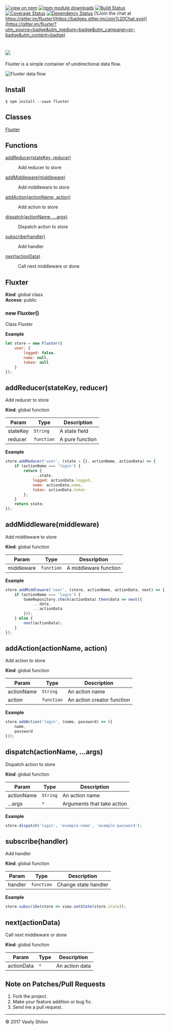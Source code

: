 [![view on npm](http://img.shields.io/npm/v/fluxter.svg)](https://www.npmjs.org/package/fluxter)
[![npm module downloads](http://img.shields.io/npm/dt/fluxter.svg)](https://www.npmjs.org/package/fluxter)
[![Build Status](https://travis-ci.org/uxter/fluxter.svg?branch=master)](https://travis-ci.org/uxter/fluxter)
[![Coverage Status](https://codecov.io/gh/uxter/fluxter/branch/master/graph/badge.svg)](https://codecov.io/gh/uxter/fluxter)
[![Dependency Status](https://david-dm.org/uxter/fluxter.svg)](https://david-dm.org/uxter/fluxter)
[![Join the chat at https://gitter.im/fluxter](https://badges.gitter.im/Join%20Chat.svg)](https://gitter.im/fluxter?utm_source=badge&utm_medium=badge&utm_campaign=pr-badge&utm_content=badge)

# <a href="https://github.com/uxter/fluxter"><img src="https://rawgithub.com/uxter/fluxter/master/logo/fluxter-logo-title-245x50.png"></a>

Fluxter is a simple container of unidirectional data flow.

![Fluxter data flow](https://rawgithub.com/uxter/fluxter/master/fluxter-data-flow.png)

## Install

```
$ npm install --save fluxter
```

## Classes

<dl>
<dt><a href="#Fluxter">Fluxter</a></dt>
<dd></dd>
</dl>

## Functions

<dl>
<dt><a href="#addReducer">addReducer(stateKey, reducer)</a></dt>
<dd><p>Add reducer to store</p>
</dd>
<dt><a href="#addMiddleware">addMiddleware(middleware)</a></dt>
<dd><p>Add middleware to store</p>
</dd>
<dt><a href="#addAction">addAction(actionName, action)</a></dt>
<dd><p>Add action to store</p>
</dd>
<dt><a href="#dispatch">dispatch(actionName, ...args)</a></dt>
<dd><p>Dispatch action to store</p>
</dd>
<dt><a href="#subscribe">subscribe(handler)</a></dt>
<dd><p>Add handler</p>
</dd>
<dt><a href="#next">next(actionData)</a></dt>
<dd><p>Call next middleware or done</p>
</dd>
</dl>

<a name="Fluxter"></a>

## Fluxter
**Kind**: global class  
**Access**: public  
<a name="new_Fluxter_new"></a>

### new Fluxter()
Class Fluxter

**Example**  
```js
let store = new Fluxter({
    user: {
        logged: false,
        name: null,
        token: null
    }
});
```
<a name="addReducer"></a>

## addReducer(stateKey, reducer)
Add reducer to store

**Kind**: global function  

| Param | Type | Description |
| --- | --- | --- |
| stateKey | <code>String</code> | A state field |
| reducer | <code>function</code> | A pure function |

**Example**  
```js
store.addReducer('user', (state = {}, actionName, actionData) => {
    if (actionName === 'login') {
        return {
            ...state,
            logged: actionData.logged,
            name: actionData.name,
            token: actionData.token
        };
    }
    return state;
});
```
<a name="addMiddleware"></a>

## addMiddleware(middleware)
Add middleware to store

**Kind**: global function  

| Param | Type | Description |
| --- | --- | --- |
| middleware | <code>function</code> | A middleware function |

**Example**  
```js
store.addMiddleware('user', (store, actionName, actionData, next) => {
    if (actionName === 'login') {
        SomeRepository.check(actionData).then(data => next({
            ...data,
            ...actionData
        }));
    } else {
        next(actionData);
    }
});
```
<a name="addAction"></a>

## addAction(actionName, action)
Add action to store

**Kind**: global function  

| Param | Type | Description |
| --- | --- | --- |
| actionName | <code>String</code> | An action name |
| action | <code>function</code> | An action creator function |

**Example**  
```js
store.addAction('login', (name, password) => ({
    name,
    password
}));
```
<a name="dispatch"></a>

## dispatch(actionName, ...args)
Dispatch action to store

**Kind**: global function  

| Param | Type | Description |
| --- | --- | --- |
| actionName | <code>String</code> | An action name |
| ...args | <code>\*</code> | Arguments that take action |

**Example**  
```js
store.dispatch('login', 'example-name', 'example-password');
```
<a name="subscribe"></a>

## subscribe(handler)
Add handler

**Kind**: global function  

| Param | Type | Description |
| --- | --- | --- |
| handler | <code>function</code> | Change state handler |

**Example**  
```js
store.subscribe(store => view.setState(store.state));
```
<a name="next"></a>

## next(actionData)
Call next middleware or done

**Kind**: global function  

| Param | Type | Description |
| --- | --- | --- |
| actionData | <code>\*</code> | An action data |


## Note on Patches/Pull Requests

1. Fork the project.
2. Make your feature addition or bug fix.
3. Send me a pull request.

* * *

&copy; 2017 Vasily Shilov
